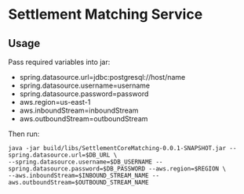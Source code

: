 # Settlement Matching Service

## Usage
Pass required variables into jar:
- spring.datasource.url=jdbc:postgresql://host/name
- spring.datasource.username=username
- spring.datasource.password=password
- aws.region=us-east-1
- aws.inboundStream=inboundStream
- aws.outboundStream=outboundStream

Then run:
```shell
java -jar build/libs/SettlementCoreMatching-0.0.1-SNAPSHOT.jar --spring.datasource.url=$DB_URL \
--spring.datasource.username=$DB_USERNAME --spring.datasource.password=$DB_PASSWORD --aws.region=$REGION \
--aws.inboundStream=$INBOUND_STREAM_NAME --aws.outboundStream=$OUTBOUND_STREAM_NAME
```